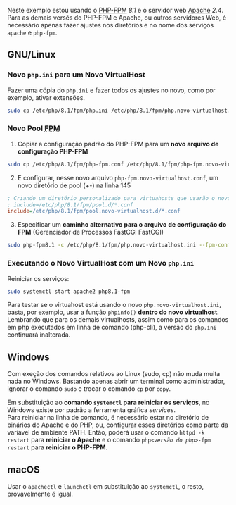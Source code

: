 
Neste exemplo estou usando o [PHP-FPM](https://www.php.net/manual/pt_BR/install.fpm.php) <var>8.1</var> e o servidor web [Apache](https://httpd.apache.org/) <var>2.4</var>. Para as demais versẽs do PHP-FPM e Apache, ou outros servidores Web, é necessário apenas fazer ajustes nos diretórios e no nome dos serviços `apache` e `php-fpm`.

## GNU/Linux

### Novo `php.ini` para um Novo VirtualHost
Fazer uma cópia do `php.ini` e fazer todos os ajustes no novo, como por exemplo, ativar extensões.
```sh
sudo cp /etc/php/8.1/fpm/php.ini /etc/php/8.1/fpm/php.novo-virtualhost.ini
```

### Novo Pool <abbr title="FastCGI process manager" lang="en">FPM</abbr>
1. Copiar a configuração padrão do PHP-FPM para um **novo arquivo de configuração PHP-FPM**
  ```sh
  sudo cp /etc/php/8.1/fpm/php-fpm.conf /etc/php/8.1/fpm/php-fpm.novo-virtualhost.conf
  ```
2. E configurar, nesse novo arquivo `php-fpm.novo-virtualhost.conf`, um novo diretório de pool (+-) na linha 145
  ```INI
  ; Criando um diretório personalizado para virtuahosts que usarão o novo php.ini (php.novo-virtualhost.ini)
  ; include=/etc/php/8.1/fpm/pool.d/*.conf
  include=/etc/php/8.1/fpm/pool.novo-virtualhost.d/*.conf
  ```
3. Especificar um **caminho alternativo para o arquivo de configuração do FPM** (Gerenciador de Processos FastCGI FastCGI)
  ```sh
  sudo php-fpm8.1 -c /etc/php/8.1/fpm/php.novo-virtualhost.ini --fpm-config /etc/php/8.1/fpm/php-fpm.novo-virtualhost.conf
  ```
### Executando o Novo VirtualHost com um Novo `php.ini`

Reiniciar os serviços:
```sh
sudo systemctl start apache2 php8.1-fpm
```
Para testar se o virtuahost está usando o novo `php.novo-virtualhost.ini`, basta, por exemplo, usar a função `phpinfo()` **dentro do novo virtualhost**.
Lembrando que para os demais virtualhosts, assim como para os comandos em php executados em linha de comando (php-cli), a versão do `php.ini` continuará inalterada.

## Windows

Com exeção dos comandos relativos ao Linux (sudo, cp) não muda muita nada no Windows. Bastando apenas abrir um terminal como administrador, ignorar o comando `sudo` e trocar o comando `cp` por `copy`.

Em substituição ao **comando `systemctl` para reiniciar os serviços**, no Windows existe por padrão a ferramenta gráfica *services*.  
Para reiniciar na linha de comando, é necessário estar no diretório de binários do Apache e do PHP, ou, configurar esses diretórios como parte da variável de ambiente PATH. Então, poderá usar o comando `httpd -k restart` para **reiniciar o Apache** e o comando <code>php<var><versão do php></var>-fpm restart</code> para **reiniciar o PHP-FPM**.

## macOS

Usar o `apachectl` e `launchctl` em substituição ao `systemctl`, o resto, provavelmente é igual.
